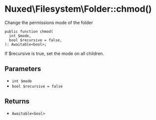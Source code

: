 # Nuxed\\Filesystem\\Folder::chmod()




Change the permissions mode of the folder




``` Hack
public function chmod(
  int $mode,
  bool $recursive = false,
): Awaitable<bool>;
```




If $recursive is true, set the mode on all children.




## Parameters




+ ` int $mode `
+ ` bool $recursive = false `




## Returns




* ` Awaitable<bool> `